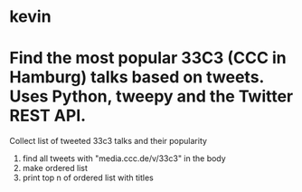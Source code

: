 # kevin
Find the most popular 33C3 (CCC in Hamburg) talks based on tweets. Uses Python, tweepy and the Twitter REST API.
=======

Collect list of tweeted 33c3 talks and their popularity

1. find all tweets with "media.ccc.de/v/33c3" in the body
2. make ordered list
3. print top n of ordered list with titles
